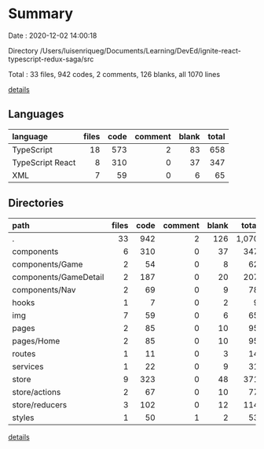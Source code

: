 # Summary

Date : 2020-12-02 14:00:18

Directory /Users/luisenriqueg/Documents/Learning/DevEd/ignite-react-typescript-redux-saga/src

Total : 33 files,  942 codes, 2 comments, 126 blanks, all 1070 lines

[details](details.md)

## Languages
| language | files | code | comment | blank | total |
| :--- | ---: | ---: | ---: | ---: | ---: |
| TypeScript | 18 | 573 | 2 | 83 | 658 |
| TypeScript React | 8 | 310 | 0 | 37 | 347 |
| XML | 7 | 59 | 0 | 6 | 65 |

## Directories
| path | files | code | comment | blank | total |
| :--- | ---: | ---: | ---: | ---: | ---: |
| . | 33 | 942 | 2 | 126 | 1,070 |
| components | 6 | 310 | 0 | 37 | 347 |
| components/Game | 2 | 54 | 0 | 8 | 62 |
| components/GameDetail | 2 | 187 | 0 | 20 | 207 |
| components/Nav | 2 | 69 | 0 | 9 | 78 |
| hooks | 1 | 7 | 0 | 2 | 9 |
| img | 7 | 59 | 0 | 6 | 65 |
| pages | 2 | 85 | 0 | 10 | 95 |
| pages/Home | 2 | 85 | 0 | 10 | 95 |
| routes | 1 | 11 | 0 | 3 | 14 |
| services | 1 | 22 | 0 | 9 | 31 |
| store | 9 | 323 | 0 | 48 | 371 |
| store/actions | 2 | 67 | 0 | 10 | 77 |
| store/reducers | 3 | 102 | 0 | 12 | 114 |
| styles | 1 | 50 | 1 | 2 | 53 |

[details](details.md)